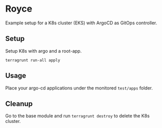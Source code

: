# Royce

Example setup for a K8s cluster (EKS) with ArgoCD as GitOps controller.

## Setup

Setup K8s with argo and a root-app.
```
terragrunt run-all apply
```

## Usage

Place your argo-cd applications under the monitored `test/apps` folder.

## Cleanup

Go to the base module and run `terragrunt destroy` to delete the K8s cluster.
